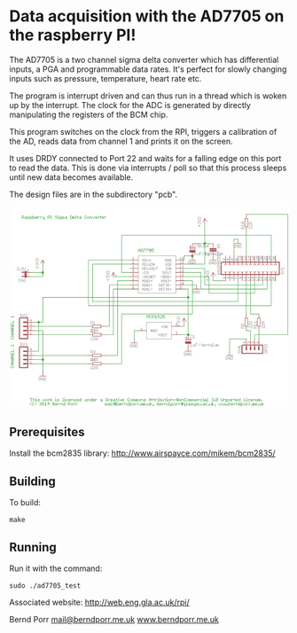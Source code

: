 # Data acquisition with the AD7705 on the raspberry PI!

The AD7705 is a two channel sigma delta converter which has
differential inputs, a PGA and programmable data rates. It's
perfect for slowly changing inputs such as pressure, temperature,
heart rate etc.

The program is interrupt driven and can thus run in a thread
which is woken up by the interrupt. The clock for the ADC is
generated by directly manipulating the registers of the BCM
chip.

This program switches on the clock from the RPI, 
triggers a calibration of the AD, 
reads data from channel 1 and 
prints it on the screen.

It uses DRDY connected to Port 22 and
waits for a falling edge on this port to read
the data. This is done via interrupts / poll
so that this process sleeps until new data becomes
available.

The design files are in the subdirectory "pcb".

![alt tag](circuit.png)

## Prerequisites

Install the bcm2835 library: http://www.airspayce.com/mikem/bcm2835/

## Building

To build:

    make

## Running

Run it with the command:

    sudo ./ad7705_test


Associated website:
http://web.eng.gla.ac.uk/rpi/

Bernd Porr
mail@berndporr.me.uk
www.berndporr.me.uk
